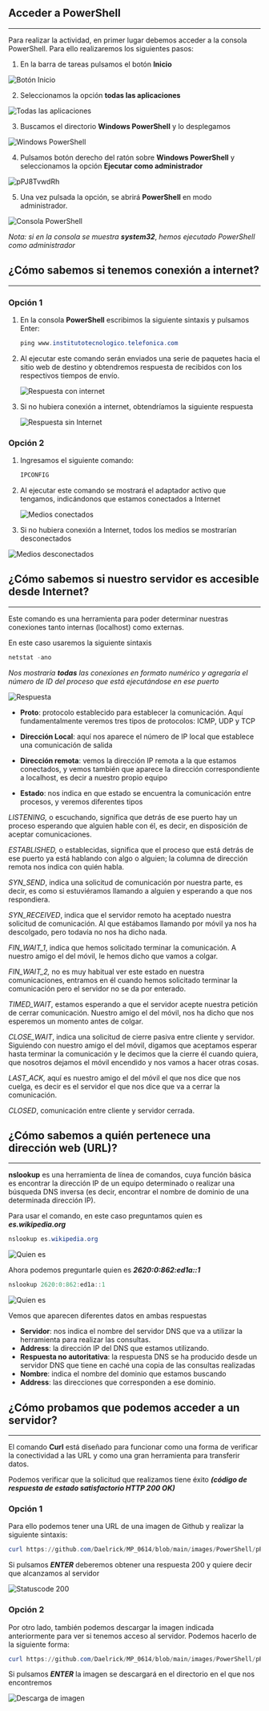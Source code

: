 ## Acceder a PowerShell

---

Para realizar la actividad, en primer lugar debemos acceder a la consola PowerShell. Para ello realizaremos los siguientes pasos:

1. En la barra de tareas pulsamos el botón **Inicio**  

![Botón Inicio](https://github.com/Daelrick/MP_0614/blob/main/images/PowerShell/JfOgWPMsL7.jpg?raw=true)


2. Seleccionamos la opción **todas las aplicaciones**

![Todas las aplicaciones](https://github.com/Daelrick/MP_0614/blob/main/images/PowerShell/5SN6d0OKvm.jpg?raw=true)


3. Buscamos el directorio **Windows PowerShell** y lo desplegamos 

![Windows PowerShell](https://github.com/Daelrick/MP_0614/blob/main/images/PowerShell/y6OUiCrDA0.jpg?raw=true)


4. Pulsamos botón derecho del ratón sobre **Windows PowerShell** y seleccionamos la opción **Ejecutar como administrador**

![pPJ8TvwdRh](https://github.com/Daelrick/MP_0614/blob/main/images/PowerShell/pPJ8TvwdRh.jpg?raw=true)


5. Una vez pulsada la opción, se abrirá **PowerShell** en modo administrador.

![Consola PowerShell](https://github.com/Daelrick/MP_0614/blob/main/images/PowerShell/n34s7me3hM.jpg?raw=true)

*Nota: si en la consola se muestra* ***system32***, *hemos ejecutado PowerShell como administrador*





## ¿Cómo sabemos si tenemos conexión a internet? 

------

### Opción 1

1. En la consola **PowerShell** escribimos la siguiente sintaxis y pulsamos Enter:

   ```powershell
   ping www.institutotecnologico.telefonica.com
   ```

   

2. Al ejecutar este comando serán enviados una serie de paquetes hacia el sitio web de destino y obtendremos respuesta de recibidos con los respectivos tiempos de envío.

   ![Respuesta con internet](https://github.com/Daelrick/MP_0614/blob/main/images/PowerShell/54G1JjF8C7.jpg?raw=true)
   
    

3. Si no hubiera conexión a internet, obtendríamos la siguiente respuesta

   ![Respuesta sin Internet](https://github.com/Daelrick/MP_0614/blob/main/images/PowerShell/ksi3SF0nW4.jpg?raw=true)



### Opción 2

1. Ingresamos el siguiente comando:

   ```powershell
   IPCONFIG
   ```

   

2. Al ejecutar este comando se mostrará el adaptador activo que tengamos, indicándonos que estamos conectados a Internet

   ![Medios conectados](https://github.com/Daelrick/MP_0614/blob/main/images/PowerShell/WGAVAu0MM4.jpg?raw=true)

3. Si no hubiera conexión a Internet, todos los medios se mostrarían desconectados

![Medios desconectados](https://github.com/Daelrick/MP_0614/blob/main/images/PowerShell/RxcFoxxJFv.jpg?raw=true)





##   ¿Cómo sabemos si nuestro servidor es accesible desde Internet? 

---

Este comando es una herramienta para poder determinar nuestras conexiones tanto internas (localhost) como externas.

En este caso usaremos la siguiente sintaxis

```powershell
netstat -ano
```

*Nos mostraría* ***todas*** *las conexiones  en formato numérico y agregaría el número de ID del proceso que está ejecutándose en ese puerto*

![Respuesta](https://github.com/Daelrick/MP_0614/blob/main/images/PowerShell/JGlaPlVVws.jpg?raw=true)



- **Proto**: protocolo establecido para establecer la comunicación. Aquí fundamentalmente veremos tres tipos de protocolos: ICMP, UDP y TCP

- **Dirección Local**: aquí nos aparece el número de IP local que establece una comunicación de salida

- **Dirección remota**: vemos la dirección IP remota a la que estamos conectados, y vemos también que aparece la dirección correspondiente a localhost, es decir a nuestro propio equipo

- **Estado**: nos indica en que estado se encuentra la comunicación entre procesos, y veremos diferentes tipos

*LISTENING,* o escuchando, significa que detrás de ese puerto hay un proceso esperando que alguien hable con él, es decir, en disposición de aceptar comunicaciones. 

*ESTABLISHED,* o establecidas, significa que el proceso que está detrás de ese puerto ya está hablando con algo o alguien; la columna de dirección remota nos indica con quién habla. 

*SYN_SEND*, indica una solicitud de comunicación por nuestra parte, es decir, es como si estuviéramos llamando a alguien y esperando a que nos respondiera.

*SYN_RECEIVED*, indica que el servidor remoto ha aceptado nuestra solicitud de comunicación. Al que estábamos llamando por móvil ya nos ha descolgado, pero todavía no nos ha dicho nada.

*FIN_WAIT_1*, indica que hemos solicitado terminar la comunicación. A nuestro amigo el del móvil, le hemos dicho que vamos a colgar.

*FIN_WAIT_2,* no es muy habitual ver este estado en nuestra comunicaciones, entramos en él cuando hemos solicitado terminar la comunicación pero el servidor no se da por enterado.

*TIMED_WAIT*, estamos esperando a que el servidor acepte nuestra petición de cerrar comunicación. Nuestro amigo el del móvil, nos ha dicho que nos esperemos un momento antes de colgar.

*CLOSE_WAIT*, indica una solicitud de cierre pasiva entre cliente y servidor. Siguiendo con nuestro amigo el del móvil, digamos que aceptamos esperar hasta terminar la comunicación y le decimos que la cierre él cuando quiera, que nosotros dejamos el móvil encendido y nos vamos a hacer otras cosas.

*LAST_ACK,* aquí es nuestro amigo el del móvil el que nos dice que nos cuelga, es decir es el servidor el que nos dice que va a cerrar la comunicación.

*CLOSED*, comunicación entre cliente y servidor cerrada.



## ¿Cómo sabemos a quién pertenece una dirección web (URL)?

---

**nslookup** es una herramienta de línea de comandos, cuya función básica es encontrar la dirección IP de un equipo determinado o realizar una búsqueda DNS inversa (es decir, encontrar el nombre de dominio de una determinada dirección IP).

Para usar el comando, en este caso preguntamos quien es ***es.wikipedia.org***

```powershell
nslookup es.wikipedia.org
```

![Quien es](https://github.com/Daelrick/MP_0614/blob/main/images/PowerShell/nGrV77ywtW.jpg?raw=true)

Ahora podemos preguntarle quien es ***2620:0:862:ed1a::1***

```powershell
nslookup 2620:0:862:ed1a::1
```

![Quien es](https://github.com/Daelrick/MP_0614/blob/main/images/PowerShell/CYjJDxUmgM.jpg?raw=true)

Vemos que aparecen diferentes datos en ambas respuestas

- **Servidor**: nos indica el nombre del servidor DNS que va a utilizar la herramienta para realizar las consultas.
- **Address**: la dirección IP del DNS que estamos utilizando.
- **Respuesta no autoritativa**: la respuesta DNS se ha producido desde un servidor DNS que tiene en caché una copia de las consultas realizadas
- **Nombre**: indica el nombre del dominio que estamos buscando
- **Address**: las direcciones que corresponden a ese dominio.



## ¿Cómo probamos que podemos acceder a un servidor? 

---

El comando **Curl** está diseñado para funcionar como una forma de verificar la conectividad a las URL y como una gran herramienta para transferir datos.

Podemos verificar que la solicitud que realizamos tiene éxito ***(código de respuesta de estado satisfactorio HTTP 200 OK)***

### Opción 1

Para ello podemos tener una URL de una imagen de Github y realizar la siguiente sintaxis:

```powershell
curl https://github.com/Daelrick/MP_0614/blob/main/images/PowerShell/pPJ8TvwdRh.jpg?raw=true
```

Si pulsamos ***ENTER*** deberemos obtener una respuesta 200 y quiere decir que alcanzamos al servidor

![Statuscode 200](https://github.com/Daelrick/MP_0614/blob/main/images/PowerShell/Tfsrtpk9xJ.jpg?raw=true)

### Opción 2

Por otro lado, también podemos descargar la imagen indicada anteriormente para ver si tenemos acceso al servidor. Podemos hacerlo de la siguiente forma:

```powershell
curl https://github.com/Daelrick/MP_0614/blob/main/images/PowerShell/pPJ8TvwdRh.jpg?raw=true -o prueba_descarga.jpg
```

Si pulsamos ***ENTER*** la imagen se descargará en el directorio en el que nos encontremos

![Descarga de imagen](https://github.com/Daelrick/MP_0614/blob/main/images/PowerShell/eFZJT9dleR.jpg?raw=true)



